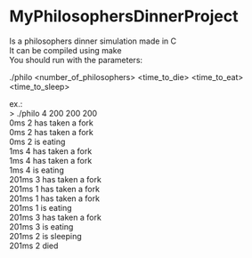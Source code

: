 # MyPhilosophersDinnerProject

Is a philosophers dinner simulation made in C<br>
It can be compiled using make<br>
You should run with the parameters:<br>
<p>./philo &lt;number_of_philosophers&gt; &lt;time_to_die&gt; &lt;time_to_eat&gt; &lt;time_to_sleep&gt; </p>

ex.:<br>
&gt; ./philo 4 200 200 200<br>
0ms	2	 has taken a fork<br>
0ms	2	 has taken a fork<br>
0ms	2	 is eating<br>
1ms	4	 has taken a fork<br>
1ms	4	 has taken a fork<br>
1ms	4	 is eating<br>
201ms	3	 has taken a fork<br>
201ms	1	 has taken a fork<br>
201ms	1	 has taken a fork<br>
201ms	1	 is eating<br>
201ms	3	 has taken a fork<br>
201ms	3	 is eating<br>
201ms	2	 is sleeping<br>
201ms	2	 died<br>
